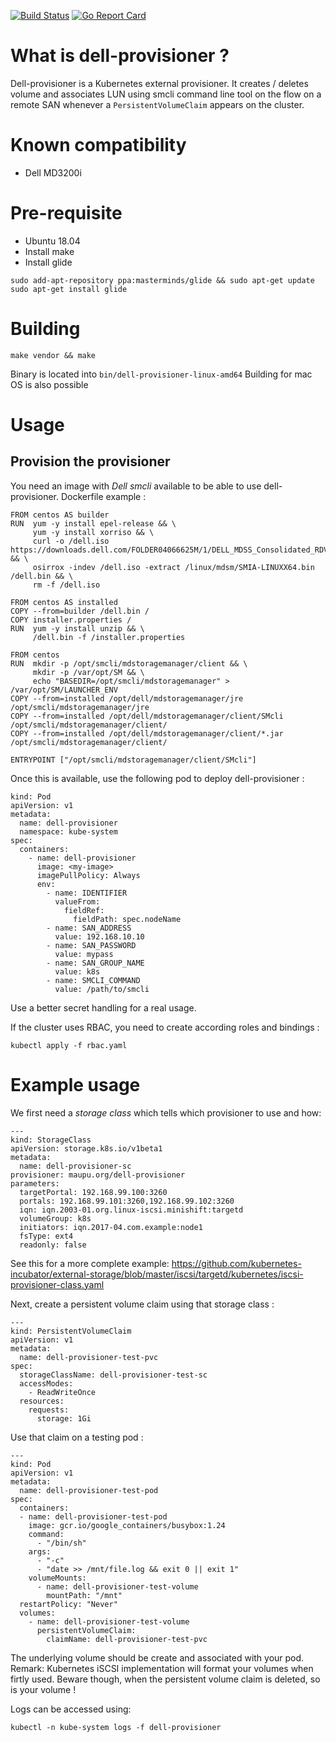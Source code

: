 [![Build Status](https://travis-ci.org/nmaupu/dell-provisioner.svg?branch=master)](https://travis-ci.org/nmaupu/dell-provisioner)
[![Go Report Card](https://goreportcard.com/badge/github.com/nmaupu/dell-provisioner)](https://goreportcard.com/report/github.com/nmaupu/dell-provisioner)

# What is dell-provisioner ?

Dell-provisioner is a Kubernetes external provisioner. It creates / deletes volume and associates LUN using smcli command line tool on the flow on a remote SAN whenever a `PersistentVolumeClaim` appears on the cluster.

# Known compatibility

- Dell MD3200i

# Pre-requisite

- Ubuntu 18.04
- Install make
- Install glide

```
sudo add-apt-repository ppa:masterminds/glide && sudo apt-get update
sudo apt-get install glide
```

# Building

```
make vendor && make
```

Binary is located into `bin/dell-provisioner-linux-amd64`
Building for mac OS is also possible

# Usage

## Provision the provisioner

You need an image with *Dell smcli* available to be able to use dell-provisioner.
Dockerfile example :
```
FROM centos AS builder
RUN  yum -y install epel-release && \
     yum -y install xorriso && \
     curl -o /dell.iso https://downloads.dell.com/FOLDER04066625M/1/DELL_MDSS_Consolidated_RDVD_6_5_0_1.iso && \
     osirrox -indev /dell.iso -extract /linux/mdsm/SMIA-LINUXX64.bin /dell.bin && \
     rm -f /dell.iso

FROM centos AS installed
COPY --from=builder /dell.bin /
COPY installer.properties /
RUN  yum -y install unzip && \
     /dell.bin -f /installer.properties

FROM centos
RUN  mkdir -p /opt/smcli/mdstoragemanager/client && \
     mkdir -p /var/opt/SM && \
     echo "BASEDIR=/opt/smcli/mdstoragemanager" > /var/opt/SM/LAUNCHER_ENV
COPY --from=installed /opt/dell/mdstoragemanager/jre /opt/smcli/mdstoragemanager/jre
COPY --from=installed /opt/dell/mdstoragemanager/client/SMcli /opt/smcli/mdstoragemanager/client/
COPY --from=installed /opt/dell/mdstoragemanager/client/*.jar /opt/smcli/mdstoragemanager/client/

ENTRYPOINT ["/opt/smcli/mdstoragemanager/client/SMcli"]
```

Once this is available, use the following pod to deploy dell-provisioner :
```
kind: Pod
apiVersion: v1
metadata:
  name: dell-provisioner
  namespace: kube-system
spec:
  containers:
    - name: dell-provisioner
      image: <my-image>
      imagePullPolicy: Always
      env:
        - name: IDENTIFIER
          valueFrom:
            fieldRef:
              fieldPath: spec.nodeName
        - name: SAN_ADDRESS
          value: 192.168.10.10
        - name: SAN_PASSWORD
          value: mypass
        - name: SAN_GROUP_NAME
          value: k8s
        - name: SMCLI_COMMAND
          value: /path/to/smcli
```

Use a better secret handling for a real usage.

If the cluster uses RBAC, you need to create according roles and bindings :
```
kubectl apply -f rbac.yaml
```

# Example usage

We first need a *storage class* which tells which provisioner to use and how:

```
---
kind: StorageClass
apiVersion: storage.k8s.io/v1beta1
metadata:
  name: dell-provisioner-sc
provisioner: maupu.org/dell-provisioner
parameters:
  targetPortal: 192.168.99.100:3260
  portals: 192.168.99.101:3260,192.168.99.102:3260
  iqn: iqn.2003-01.org.linux-iscsi.minishift:targetd
  volumeGroup: k8s
  initiators: iqn.2017-04.com.example:node1
  fsType: ext4
  readonly: false
```

See this for a more complete example: https://github.com/kubernetes-incubator/external-storage/blob/master/iscsi/targetd/kubernetes/iscsi-provisioner-class.yaml

Next, create a persistent volume claim using that storage class :

```
---
kind: PersistentVolumeClaim
apiVersion: v1
metadata:
  name: dell-provisioner-test-pvc
spec:
  storageClassName: dell-provisioner-test-sc
  accessModes:
    - ReadWriteOnce
  resources:
    requests:
      storage: 1Gi
```

Use that claim on a testing pod :

```
---
kind: Pod
apiVersion: v1
metadata:
  name: dell-provisioner-test-pod
spec:
  containers:
  - name: dell-provisioner-test-pod
    image: gcr.io/google_containers/busybox:1.24
    command:
      - "/bin/sh"
    args:
      - "-c"
      - "date >> /mnt/file.log && exit 0 || exit 1"
    volumeMounts:
      - name: dell-provisioner-test-volume
        mountPath: "/mnt"
  restartPolicy: "Never"
  volumes:
    - name: dell-provisioner-test-volume
      persistentVolumeClaim:
        claimName: dell-provisioner-test-pvc
```

The underlying volume should be create and associated with your pod. Remark: Kubernetes iSCSI implementation will format your volumes when firtly used.
Beware though, when the persistent volume claim is deleted, so is your volume !

Logs can be accessed using:

```
kubectl -n kube-system logs -f dell-provisioner
```
